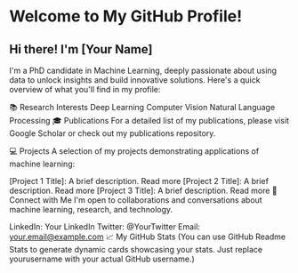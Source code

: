 # Welcome to My GitHub Profile!
## Hi there! I'm [Your Name]
I'm a PhD candidate in Machine Learning, deeply passionate about using data to unlock insights and build innovative solutions. Here's a quick overview of what you'll find in my profile:

📚 Research Interests
Deep Learning
Computer Vision
Natural Language Processing
🎓 Publications
For a detailed list of my publications, please visit Google Scholar or check out my publications repository.

💻 Projects
A selection of my projects demonstrating applications of machine learning:

[Project 1 Title]: A brief description. Read more
[Project 2 Title]: A brief description. Read more
[Project 3 Title]: A brief description. Read more
🤝 Connect with Me
I'm open to collaborations and conversations about machine learning, research, and technology.

LinkedIn: Your LinkedIn
Twitter: @YourTwitter
Email: your.email@example.com
📈 My GitHub Stats
(You can use GitHub Readme Stats to generate dynamic cards showcasing your stats. Just replace yourusername with your actual GitHub username.)

